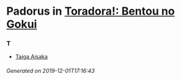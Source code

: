 # Padorus in [Toradora!: Bentou no Gokui](https://myanimelist.net/anime/11553/Toradora__Bentou_no_Gokui)

### T
* [Taiga Aisaka](https://github.com/shadow578/Project-Padoru/blob/master/table-of-contents/characters/TaigaAisaka.md)

###### Generated on 2019-12-01T17:16:43
